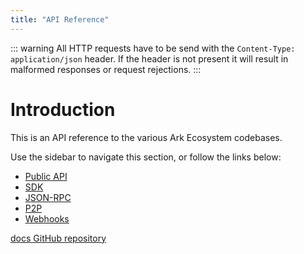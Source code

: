 ```yaml
---
title: "API Reference"
---
```


::: warning
All HTTP requests have to be send with the `Content-Type: application/json` header. If the header is not present it will result in malformed responses or request rejections.
:::

# Introduction

This is an API reference to the various Ark Ecosystem codebases.

Use the sidebar to navigate this section, or follow the links below:

* [Public API](/api/public/)
* [SDK](/api/sdk/)
* [JSON-RPC](/api/json-rpc/)
* [P2P](/api/p2p/)
* [Webhooks](/api/webhooks/)

[docs GitHub repository](https://github.com/ArkEcosystem/docs)
